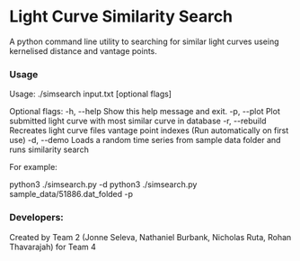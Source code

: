 # Light Curve Similarity Search

A python command line utility to searching for similar light curves useing kernelised distance and vantage points.

### Usage

Usage: ./simsearch input.txt  [optional flags]

Optional flags:
  -h, --help        Show this help message and exit.
  -p, --plot        Plot submitted light curve with most similar curve in database
  -r, --rebuild     Recreates light curve files vantage point indexes (Run automatically on first use)
  -d, --demo        Loads a random time series from sample data folder and runs similarity search

For example:

python3 ./simsearch.py -d
python3 ./simsearch.py sample_data/51886.dat_folded -p

### Developers:

Created by Team 2 (Jonne Seleva, Nathaniel Burbank, Nicholas Ruta, Rohan Thavarajah) for Team 4